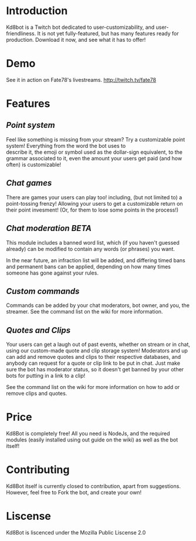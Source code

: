 # Introduction
Kd8bot is a Twitch bot dedicated to user-customizability, and user-friendliness.
It is not yet fully-featured, but has many features ready for production.
Download it now, and see what it has to offer!

# Demo
See it in action on Fate78's livestreams. http://twitch.tv/fate78

# Features
*Point system*
------------------------------------
Feel like something is missing from your stream? Try a customizable point system! Everything from the word the bot uses to\
describe it, the emoji or symbol used as the dollar-sign equivalent, to the grammar associated to it, even the amount your 
users get paid (and how often) is customizable!

*Chat games*
------------------------------------
There are games your users can play too! including, (but not limited to) a point-tossing frenzy! Allowing your users to get a 
customizable return on their point invesment! (Or, for them to lose some points in the process!)

*Chat moderation* *BETA*
------------------------------------
This module includes a banned word list, which (if you haven't guessed already) can be modified to contain any words 
(or phrases) you want.

In the near future, an infraction list will be added, and differing timed bans and permanent bans can be applied, depending on how 
many times someone has gone against your rules.

*Custom commands*
------------------------------------
Commands can be added by your chat moderators, bot owner, and you, the streamer. See the command list on the wiki for more
information.

*Quotes and Clips*
------------------------------------
Your users can get a laugh out of past events, whether on stream or in chat, using our custom-made quote and clip storage system!
Moderators and up can add and remove quotes and clips to their respective databases, and anybody can request for a quote or clip 
link to be put in chat. Just make sure the bot has moderator status, so it doesn't get banned by your other bots for putting in a link
to a clip!

See the command list on the wiki for more information on how to add or remove clips and quotes.

 # Price
Kd8Bot is completely free! All you need is NodeJs, and the required modules (easily installed using out guide on the wiki) as well 
as the bot itself!

# Contributing
Kd8Bot itself is currently closed to contribution, apart from suggestions. However, feel free to Fork the bot, and create your own!
    
# Liscense
Kd8Bot is liscenced under the Mozilla Public Liscense 2.0 
